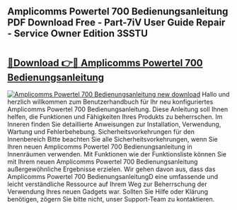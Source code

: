 ## Amplicomms Powertel 700 Bedienungsanleitung PDF Download Free - Part-7iV User Guide Repair - Service Owner Edition 3SSTU

# <h2><a href="http://df5rgj3.blite.top/?on=Amplicomms+Powertel+700+Bedienungsanleitung">🔗Download 👉🔴 Amplicomms Powertel 700 Bedienungsanleitung</a></h2>

[![Amplicomms Powertel 700 Bedienungsanleitung new download](https://i.imgur.com/lujVjoI.png)](http://df5rgj3.blite.top/?on=Amplicomms+Powertel+700+Bedienungsanleitung)
Hallo und herzlich willkommen zum Benutzerhandbuch für Ihr neu konfiguriertes Amplicomms Powertel 700 Bedienungsanleitung. Diese Anleitung soll Ihnen helfen, die Funktionen und Fähigkeiten Ihres Produkts zu beherrschen. Im Inneren finden Sie detaillierte Anweisungen zur Installation, Verwendung, Wartung und Fehlerbehebung. Sicherheitsvorkehrungen für den Innenbereich Bitte beachten Sie alle Sicherheitsvorkehrungen, wenn Sie Ihren neuen Amplicomms Powertel 700 Bedienungsanleitung in Innenräumen verwenden. Mit Funktionen wie der Funktionsliste können Sie mit Ihrem neuen Amplicomms Powertel 700 Bedienungsanleitung außergewöhnliche Ergebnisse erzielen. Wir gehen davon aus, dass das Amplicomms Powertel 700 BedienungsanleitungD eine umfassende und leicht verständliche Ressource auf Ihrem Weg zur Beherrschung der Verwendung Ihres neuen Gadgets war. Sollten Sie Hilfe oder Klärung benötigen, zögern Sie bitte nicht, unser Support-Team zu kontaktieren.
